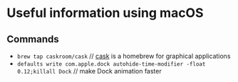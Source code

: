 # Useful information using macOS

## Commands
- `brew tap caskroom/cask` // [cask](https://caskroom.github.io/) is a homebrew for graphical applications
- `defaults write com.apple.dock autohide-time-modifier -float 0.12;killall Dock` // make Dock animation faster